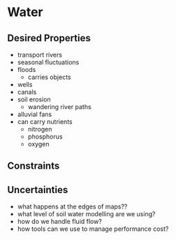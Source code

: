 # Water

## Desired Properties

- transport rivers
- seasonal fluctuations
- floods
  - carries objects
- wells
- canals
- soil erosion
  - wandering river paths
- alluvial fans
- can carry nutrients
  - nitrogen
  - phosphorus
  - oxygen

## Constraints

## Uncertainties

- what happens at the edges of maps??
- what level of soil water modelling are we using?
- how do we handle fluid flow?
- how tools can we use to manage performance cost?
